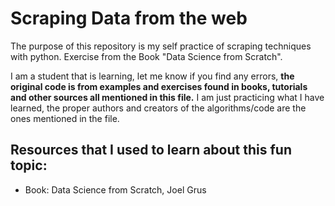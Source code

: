 # Scraping Data from the web
The purpose of this repository is my self practice of scraping techniques with python. Exercise from the Book "Data Science from Scratch".

I am a student that is learning, let me know if you find any errors, **the original code is from examples and exercises found in books, tutorials and other sources all mentioned in this file.** I am just practicing what I have learned, the proper authors and creators of the algorithms/code are the ones mentioned in the file.

## Resources that I used to learn about this fun topic:
- Book: Data Science from Scratch, Joel Grus
